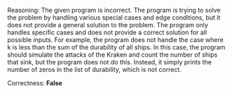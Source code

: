 Reasoning: 
The given program is incorrect. The program is trying to solve the problem by handling various special cases and edge conditions, but it does not provide a general solution to the problem. The program only handles specific cases and does not provide a correct solution for all possible inputs. For example, the program does not handle the case where k is less than the sum of the durability of all ships. In this case, the program should simulate the attacks of the Kraken and count the number of ships that sink, but the program does not do this. Instead, it simply prints the number of zeros in the list of durability, which is not correct.

Correctness: **False**
